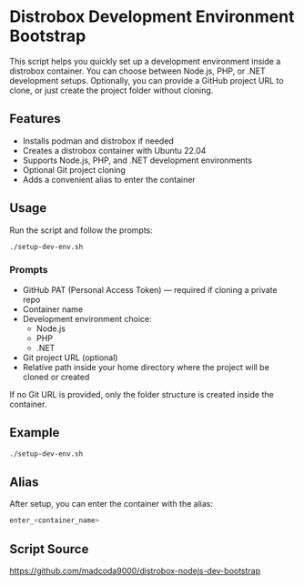 # Distrobox Development Environment Bootstrap

This script helps you quickly set up a development environment inside a distrobox container. You can choose between Node.js, PHP, or .NET development setups. Optionally, you can provide a GitHub project URL to clone, or just create the project folder without cloning.

## Features

- Installs podman and distrobox if needed
- Creates a distrobox container with Ubuntu 22.04
- Supports Node.js, PHP, and .NET development environments
- Optional Git project cloning
- Adds a convenient alias to enter the container

## Usage

Run the script and follow the prompts:

```bash
./setup-dev-env.sh
```

### Prompts

- GitHub PAT (Personal Access Token) — required if cloning a private repo
- Container name
- Development environment choice:
  - Node.js
  - PHP
  - .NET
- Git project URL (optional)
- Relative path inside your home directory where the project will be cloned or created

If no Git URL is provided, only the folder structure is created inside the container.

## Example

```bash
./setup-dev-env.sh
```

## Alias

After setup, you can enter the container with the alias:

```bash
enter_<container_name>
```

## Script Source

https://github.com/madcoda9000/distrobox-nodejs-dev-bootstrap
